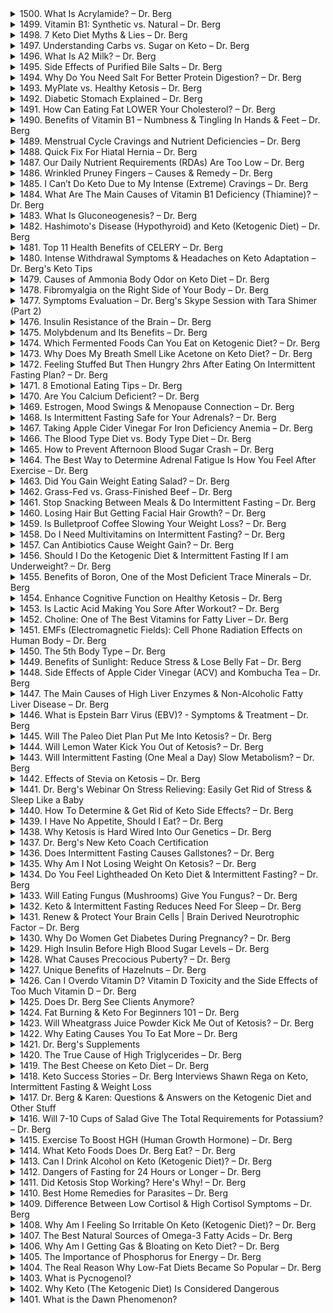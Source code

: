 <details>
<summary>1500. What Is Acrylamide? – Dr. Berg</summary>

[[Youtube]](https://www.youtube.com/watch?v=7slzyWeS3DE)


</details>

<details>
<summary>1499. Vitamin B1: Synthetic vs. Natural – Dr. Berg</summary>

[[Youtube]](https://www.youtube.com/watch?v=u_eEoe4gcs4)


</details>

<details>
<summary>1498. 7 Keto Diet Myths & Lies – Dr. Berg</summary>

[[Youtube]](https://www.youtube.com/watch?v=osZbqfEPB2w)


</details>

<details>
<summary>1497. Understanding Carbs vs. Sugar on Keto – Dr. Berg</summary>

[[Youtube]](https://www.youtube.com/watch?v=lCvUkrVXyRI)


</details>

<details>
<summary>1496. What Is A2 Milk? – Dr. Berg</summary>

[[Youtube]](https://www.youtube.com/watch?v=GGR8rRwnhYk)


</details>

<details>
<summary>1495. Side Effects of Purified Bile Salts – Dr. Berg</summary>

[[Youtube]](https://www.youtube.com/watch?v=_tls7EWnsRE)


</details>

<details>
<summary>1494. Why Do You Need Salt For Better Protein Digestion? – Dr. Berg</summary>

[[Youtube]](https://www.youtube.com/watch?v=wZIfyzk0NcE)


</details>

<details>
<summary>1493. MyPlate vs. Healthy Ketosis – Dr. Berg</summary>

[[Youtube]](https://www.youtube.com/watch?v=KrnFpnakepc)


</details>

<details>
<summary>1492. Diabetic Stomach Explained – Dr. Berg</summary>

[[Youtube]](https://www.youtube.com/watch?v=dn5ecx0i3ZM)


</details>

<details>
<summary>1491. How Can Eating Fat LOWER Your Cholesterol? – Dr. Berg</summary>

[[Youtube]](https://www.youtube.com/watch?v=ugJR4LxZzYY)


</details>

<details>
<summary>1490. Benefits of Vitamin B1 – Numbness & Tingling In Hands & Feet – Dr. Berg</summary>

[[Youtube]](https://www.youtube.com/watch?v=d41ttKFOuKo)


</details>

<details>
<summary>1489. Menstrual Cycle Cravings and Nutrient Deficiencies  – Dr. Berg</summary>

[[Youtube]](https://www.youtube.com/watch?v=o6bkXRXE0PQ)


</details>

<details>
<summary>1488. Quick Fix For Hiatal Hernia – Dr. Berg</summary>

[[Youtube]](https://www.youtube.com/watch?v=vgLdr8Kkz7E)


</details>

<details>
<summary>1487. Our Daily Nutrient Requirements (RDAs) Are Too Low – Dr. Berg</summary>

[[Youtube]](https://www.youtube.com/watch?v=wI2lyNBO9wE)


</details>

<details>
<summary>1486. Wrinkled Pruney Fingers – Causes & Remedy – Dr. Berg</summary>

[[Youtube]](https://www.youtube.com/watch?v=g5U9K1ZqVyo)


</details>

<details>
<summary>1485. I Can’t Do Keto Due to My Intense (Extreme) Cravings – Dr. Berg</summary>

[[Youtube]](https://www.youtube.com/watch?v=7En2hOOR5HY)


</details>

<details>
<summary>1484. What Are The Main Causes of Vitamin B1 Deficiency (Thiamine)? – Dr. Berg</summary>

[[Youtube]](https://www.youtube.com/watch?v=PE_pToQoXx8)


</details>

<details>
<summary>1483. What Is Gluconeogenesis? – Dr. Berg</summary>

[[Youtube]](https://www.youtube.com/watch?v=UUryv7amArU)


</details>

<details>
<summary>1482. Hashimoto's Disease (Hypothyroid) and Keto (Ketogenic Diet) – Dr. Berg</summary>

[[Youtube]](https://www.youtube.com/watch?v=OX2tmzcA9GY)


</details>

<details>
<summary>1481. Top 11 Health Benefits of CELERY – Dr. Berg</summary>

[[Youtube]](https://www.youtube.com/watch?v=OqlpjiFmVmg)


</details>

<details>
<summary>1480. Intense Withdrawal Symptoms & Headaches on Keto Adaptation – Dr. Berg's Keto Tips</summary>

[[Youtube]](https://www.youtube.com/watch?v=VSJ4Nqi7PYg)


</details>

<details>
<summary>1479. Causes of Ammonia Body Odor on Keto Diet – Dr. Berg</summary>

[[Youtube]](https://www.youtube.com/watch?v=p9Wyya44MD8)


</details>

<details>
<summary>1478. Fibromyalgia on the Right Side of Your Body – Dr. Berg</summary>

[[Youtube]](https://www.youtube.com/watch?v=jjHrwNlI7Q8)


</details>

<details>
<summary>1477. Symptoms Evaluation – Dr. Berg's Skype Session with Tara Shimer (Part 2)</summary>

[[Youtube]](https://www.youtube.com/watch?v=_j3eNTaDT_I)


</details>

<details>
<summary>1476. Insulin Resistance of the Brain – Dr. Berg</summary>

[[Youtube]](https://www.youtube.com/watch?v=aZ2xp_len0E)


</details>

<details>
<summary>1475. Molybdenum and Its Benefits – Dr. Berg</summary>

[[Youtube]](https://www.youtube.com/watch?v=NKx10Yq-15M)


</details>

<details>
<summary>1474. Which Fermented Foods Can You Eat on Ketogenic Diet? – Dr. Berg</summary>

[[Youtube]](https://www.youtube.com/watch?v=MDlN_Qkzikg)


</details>

<details>
<summary>1473. Why Does My Breath Smell Like Acetone on Keto Diet? – Dr. Berg</summary>

[[Youtube]](https://www.youtube.com/watch?v=Kxesc1pLz34)


</details>

<details>
<summary>1472. Feeling Stuffed But Then Hungry 2hrs After Eating On Intermittent Fasting Plan? – Dr. Berg</summary>

[[Youtube]](https://www.youtube.com/watch?v=SSHmvOL3U44)


</details>

<details>
<summary>1471. 8 Emotional Eating Tips – Dr. Berg</summary>

[[Youtube]](https://www.youtube.com/watch?v=wkI8lg_kWHc)


</details>

<details>
<summary>1470. Are You Calcium Deficient? – Dr. Berg</summary>

[[Youtube]](https://www.youtube.com/watch?v=770DA3NUOd8)


</details>

<details>
<summary>1469. Estrogen, Mood Swings & Menopause Connection – Dr. Berg</summary>

[[Youtube]](https://www.youtube.com/watch?v=6vn7-OjX4Kc)


</details>

<details>
<summary>1468. Is Intermittent Fasting Safe for Your Adrenals? – Dr. Berg</summary>

[[Youtube]](https://www.youtube.com/watch?v=9g9nDKDzjDY)


</details>

<details>
<summary>1467. Taking Apple Cider Vinegar For Iron Deficiency Anemia – Dr. Berg</summary>

[[Youtube]](https://www.youtube.com/watch?v=g6E8KigSZeU)


</details>

<details>
<summary>1466. The Blood Type Diet vs. Body Type Diet – Dr. Berg</summary>

[[Youtube]](https://www.youtube.com/watch?v=Z-HB_Xt8dUw)


</details>

<details>
<summary>1465. How to Prevent Afternoon Blood Sugar Crash – Dr. Berg</summary>

[[Youtube]](https://www.youtube.com/watch?v=DtXFs0GmbEU)


</details>

<details>
<summary>1464. The Best Way to Determine Adrenal Fatigue Is How You Feel After Exercise – Dr. Berg</summary>

[[Youtube]](https://www.youtube.com/watch?v=qZWfBmveB78)


</details>

<details>
<summary>1463. Did You Gain Weight Eating Salad? – Dr. Berg</summary>

[[Youtube]](https://www.youtube.com/watch?v=2hSCdJ2m7EI)


</details>

<details>
<summary>1462. Grass-Fed vs. Grass-Finished Beef – Dr. Berg</summary>

[[Youtube]](https://www.youtube.com/watch?v=Qe9QE2sUYY8)


</details>

<details>
<summary>1461. Stop Snacking Between Meals & Do Intermittent Fasting – Dr. Berg</summary>

[[Youtube]](https://www.youtube.com/watch?v=ZKpiH7R8HS8)


</details>

<details>
<summary>1460. Losing Hair But Getting Facial Hair Growth? – Dr. Berg</summary>

[[Youtube]](https://www.youtube.com/watch?v=Syekf42GIGY)


</details>

<details>
<summary>1459. Is Bulletproof Coffee Slowing Your Weight Loss? – Dr. Berg</summary>

[[Youtube]](https://www.youtube.com/watch?v=3whucfwWndE)


</details>

<details>
<summary>1458. Do I Need Multivitamins on Intermittent Fasting? – Dr. Berg</summary>

[[Youtube]](https://www.youtube.com/watch?v=BnBbVgIrg_c)


</details>

<details>
<summary>1457. Can Antibiotics Cause Weight Gain? – Dr. Berg</summary>

[[Youtube]](https://www.youtube.com/watch?v=lN5exOIWzkY)


</details>

<details>
<summary>1456. Should I Do the Ketogenic Diet & Intermittent Fasting If I am Underweight? – Dr. Berg</summary>

[[Youtube]](https://www.youtube.com/watch?v=n9r4pc5GA9I)


</details>

<details>
<summary>1455. Benefits of Boron, One of the Most Deficient Trace Minerals – Dr. Berg</summary>

[[Youtube]](https://www.youtube.com/watch?v=xEjxkQNYwYo)


</details>

<details>
<summary>1454. Enhance Cognitive Function on Healthy Ketosis – Dr. Berg</summary>

[[Youtube]](https://www.youtube.com/watch?v=qPPIGSNcHT0)


</details>

<details>
<summary>1453. Is Lactic Acid Making You Sore After Workout? – Dr. Berg</summary>

[[Youtube]](https://www.youtube.com/watch?v=ky7WlJX-pHw)


</details>

<details>
<summary>1452. Choline: One of The Best Vitamins for Fatty Liver – Dr. Berg</summary>

[[Youtube]](https://www.youtube.com/watch?v=cKLmorBIOVE)


</details>

<details>
<summary>1451. EMFs (Electromagnetic Fields): Cell Phone Radiation Effects on Human Body – Dr. Berg</summary>

[[Youtube]](https://www.youtube.com/watch?v=HfYbcxvYDYM)


</details>

<details>
<summary>1450. The 5th Body Type – Dr. Berg</summary>

[[Youtube]](https://www.youtube.com/watch?v=yhf1JAqdeXI)


</details>

<details>
<summary>1449. Benefits of Sunlight: Reduce Stress & Lose Belly Fat – Dr. Berg</summary>

[[Youtube]](https://www.youtube.com/watch?v=n42UHnAzDY4)


</details>

<details>
<summary>1448. Side Effects of Apple Cider Vinegar (ACV) and Kombucha Tea – Dr. Berg</summary>

[[Youtube]](https://www.youtube.com/watch?v=3lbA-UL7Sqo)


</details>

<details>
<summary>1447. The Main Causes of High Liver Enzymes & Non-Alcoholic Fatty Liver Disease – Dr. Berg</summary>

[[Youtube]](https://www.youtube.com/watch?v=Fi0YjY8HmYY)


</details>

<details>
<summary>1446. What is Epstein Barr Virus (EBV)? - Symptoms & Treatment – Dr. Berg</summary>

[[Youtube]](https://www.youtube.com/watch?v=3KaCzadDRuA)


</details>

<details>
<summary>1445. Will The Paleo Diet Plan Put Me Into Ketosis? – Dr. Berg</summary>

[[Youtube]](https://www.youtube.com/watch?v=ZImAHP4Iun4)


</details>

<details>
<summary>1444. Will Lemon Water Kick You Out of Ketosis? – Dr. Berg</summary>

[[Youtube]](https://www.youtube.com/watch?v=yabCpwLzFUs)


</details>

<details>
<summary>1443. Will Intermittent Fasting (One Meal a Day) Slow Metabolism? – Dr. Berg</summary>

[[Youtube]](https://www.youtube.com/watch?v=sEEH_QLoHJM)


</details>

<details>
<summary>1442. Effects of Stevia on Ketosis – Dr. Berg</summary>

[[Youtube]](https://www.youtube.com/watch?v=R_O0tGOJDjk)


</details>

<details>
<summary>1441. Dr. Berg's Webinar On Stress Relieving: Easily Get Rid of Stress & Sleep Like a Baby</summary>

[[Youtube]](https://www.youtube.com/watch?v=ueI10TQbQYY)


</details>

<details>
<summary>1440. How To Determine & Get Rid of Keto Side Effects? – Dr. Berg</summary>

[[Youtube]](https://www.youtube.com/watch?v=0quEszPiEQY)


</details>

<details>
<summary>1439. I Have No Appetite, Should I Eat? – Dr. Berg</summary>

[[Youtube]](https://www.youtube.com/watch?v=W0idEcNNvcg)


</details>

<details>
<summary>1438. Why Ketosis is Hard Wired Into Our Genetics – Dr. Berg</summary>

[[Youtube]](https://www.youtube.com/watch?v=cnzRWYHhmOQ)


</details>

<details>
<summary>1437. Dr. Berg's New Keto Coach Certification</summary>

[[Youtube]](https://www.youtube.com/watch?v=5ZfWprfbkpk)


</details>

<details>
<summary>1436. Does Intermittent Fasting Causes Gallstones? – Dr. Berg</summary>

[[Youtube]](https://www.youtube.com/watch?v=4W8gASMBz_I)


</details>

<details>
<summary>1435. Why Am I Not Losing Weight On Ketosis? – Dr. Berg</summary>

[[Youtube]](https://www.youtube.com/watch?v=YiauxOPZrZk)


</details>

<details>
<summary>1434. Do You Feel Lightheaded On Keto Diet & Intermittent Fasting? – Dr. Berg</summary>

[[Youtube]](https://www.youtube.com/watch?v=EK-ykIPXWEE)


</details>

<details>
<summary>1433. Will Eating Fungus (Mushrooms) Give You Fungus? – Dr. Berg</summary>

[[Youtube]](https://www.youtube.com/watch?v=qEMRttnQPpg)


</details>

<details>
<summary>1432. Keto & Intermittent Fasting Reduces Need For Sleep – Dr. Berg</summary>

[[Youtube]](https://www.youtube.com/watch?v=51uyRJvLBpw)


</details>

<details>
<summary>1431. Renew & Protect Your Brain Cells | Brain Derived Neurotrophic Factor – Dr. Berg</summary>

[[Youtube]](https://www.youtube.com/watch?v=XjQdUB-4QWs)


</details>

<details>
<summary>1430. Why Do Women Get Diabetes During Pregnancy? – Dr. Berg</summary>

[[Youtube]](https://www.youtube.com/watch?v=lvpSW8U3Nr4)


</details>

<details>
<summary>1429. High Insulin Before High Blood Sugar Levels – Dr. Berg</summary>

[[Youtube]](https://www.youtube.com/watch?v=lPdOdgvprsM)


</details>

<details>
<summary>1428. What Causes Precocious Puberty? – Dr. Berg</summary>

[[Youtube]](https://www.youtube.com/watch?v=WvJAXlKOhKQ)


</details>

<details>
<summary>1427. Unique Benefits of Hazelnuts – Dr. Berg</summary>

[[Youtube]](https://www.youtube.com/watch?v=-eA0IB6TW_0)


</details>

<details>
<summary>1426. Can I Overdo Vitamin D?  Vitamin D Toxicity and the Side Effects of Too Much Vitamin D – Dr. Berg</summary>

[[Youtube]](https://www.youtube.com/watch?v=-YDGgPvmkXA)


</details>

<details>
<summary>1425. Does Dr. Berg See Clients Anymore?</summary>

[[Youtube]](https://www.youtube.com/watch?v=9QghSvUdtME)


</details>

<details>
<summary>1424. Fat Burning & Keto For Beginners 101 – Dr. Berg</summary>

[[Youtube]](https://www.youtube.com/watch?v=cx90OLMmOng)


</details>

<details>
<summary>1423. Will Wheatgrass Juice Powder Kick Me Out of Ketosis? – Dr. Berg</summary>

[[Youtube]](https://www.youtube.com/watch?v=YRKPZMPCq0Q)


</details>

<details>
<summary>1422. Why Eating Causes You To Eat More – Dr. Berg</summary>

[[Youtube]](https://www.youtube.com/watch?v=KLOydO-GBHA)


</details>

<details>
<summary>1421. Dr. Berg's Supplements</summary>

[[Youtube]](https://www.youtube.com/watch?v=e_2qVcyWQNE)


</details>

<details>
<summary>1420. The True Cause of High Triglycerides – Dr. Berg</summary>

[[Youtube]](https://www.youtube.com/watch?v=A7kvYaZqbmg)


</details>

<details>
<summary>1419. The Best Cheese on Keto Diet – Dr. Berg</summary>

[[Youtube]](https://www.youtube.com/watch?v=JWzF6aO-RkM)


</details>

<details>
<summary>1418. Keto Success Stories – Dr. Berg Interviews Shawn Rega on Keto, Intermittent Fasting & Weight Loss</summary>

[[Youtube]](https://www.youtube.com/watch?v=wff2JZ66wH0)


</details>

<details>
<summary>1417. Dr. Berg & Karen: Questions & Answers on the Ketogenic Diet and Other Stuff</summary>

[[Youtube]](https://www.youtube.com/watch?v=EhCW031DDVo)


</details>

<details>
<summary>1416. Will 7-10 Cups of Salad Give The Total Requirements for Potassium? – Dr. Berg</summary>

[[Youtube]](https://www.youtube.com/watch?v=CxjP0w7hqNg)


</details>

<details>
<summary>1415. Exercise To Boost HGH (Human Growth Hormone) – Dr. Berg</summary>

[[Youtube]](https://www.youtube.com/watch?v=hYJ6BZOPZ_4)


</details>

<details>
<summary>1414. What Keto Foods Does Dr. Berg Eat? – Dr. Berg</summary>

[[Youtube]](https://www.youtube.com/watch?v=0duUYXn1UoI)


</details>

<details>
<summary>1413. Can I Drink Alcohol on Keto (Ketogenic Diet)? – Dr. Berg</summary>

[[Youtube]](https://www.youtube.com/watch?v=jnZk-meNYcE)


</details>

<details>
<summary>1412. Dangers of Fasting for 24 Hours or Longer – Dr. Berg</summary>

[[Youtube]](https://www.youtube.com/watch?v=xwTGZ27LNFQ)


</details>

<details>
<summary>1411. Did Ketosis Stop Working? Here's Why! – Dr. Berg</summary>

[[Youtube]](https://www.youtube.com/watch?v=60z99pSFgUw)


</details>

<details>
<summary>1410. Best Home Remedies for Parasites – Dr. Berg</summary>

[[Youtube]](https://www.youtube.com/watch?v=L7-BmO6o-7o)


</details>

<details>
<summary>1409. Difference Between Low Cortisol & High Cortisol Symptoms – Dr. Berg</summary>

[[Youtube]](https://www.youtube.com/watch?v=kcxCSeQjhZk)


</details>

<details>
<summary>1408. Why Am I Feeling So Irritable On Keto (Ketogenic Diet)? – Dr. Berg</summary>

[[Youtube]](https://www.youtube.com/watch?v=bk1LqdNll7M)


</details>

<details>
<summary>1407. The Best Natural Sources of Omega-3 Fatty Acids – Dr. Berg</summary>

[[Youtube]](https://www.youtube.com/watch?v=5YgWjxQW7LE)


</details>

<details>
<summary>1406. Why Am I Getting Gas & Bloating on Keto Diet? – Dr. Berg</summary>

[[Youtube]](https://www.youtube.com/watch?v=-dYHC-mo0R4)


</details>

<details>
<summary>1405. The Importance of Phosphorus for Energy – Dr. Berg</summary>

[[Youtube]](https://www.youtube.com/watch?v=rqxt0-EE0Ys)


</details>

<details>
<summary>1404. The Real Reason Why Low-Fat Diets Became So Popular – Dr. Berg</summary>

[[Youtube]](https://www.youtube.com/watch?v=ROtJQs184Rk)


</details>

<details>
<summary>1403. What is Pycnogenol?</summary>

[[Youtube]](https://www.youtube.com/watch?v=xRpIegI6HB4)


</details>

<details>
<summary>1402. Why Keto (The Ketogenic Diet) Is Considered Dangerous</summary>

[[Youtube]](https://www.youtube.com/watch?v=aE9zbEB4Oco)


</details>

<details>
<summary>1401. What is the Dawn Phenomenon?</summary>

[[Youtube]](https://www.youtube.com/watch?v=GeekUj-JHWI)


</details>

